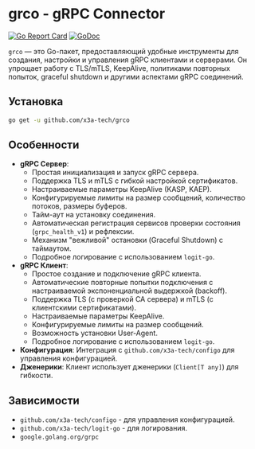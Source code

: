 # grco - gRPC Connector

[![Go Report Card](https://goreportcard.com/badge/github.com/x3a-tech/grco)](https://goreportcard.com/report/github.com/x3a-tech/grco) [![GoDoc](https://godoc.org/github.com/x3a-tech/grco?status.svg)](https://godoc.org/github.com/x3a-tech/grco)

`grco` — это Go-пакет, предоставляющий удобные инструменты для создания, настройки и управления gRPC клиентами и серверами. Он упрощает работу с TLS/mTLS, KeepAlive, политиками повторных попыток, graceful shutdown и другими аспектами gRPC соединений.


## Установка

```bash
go get -u github.com/x3a-tech/grco
```

## Особенности

* **gRPC Сервер**:
    * Простая инициализация и запуск gRPC сервера.
    * Поддержка TLS и mTLS с гибкой настройкой сертификатов.
    * Настраиваемые параметры KeepAlive (KASP, KAEP).
    * Конфигурируемые лимиты на размер сообщений, количество потоков, размеры буферов.
    * Тайм-аут на установку соединения.
    * Автоматическая регистрация сервисов проверки состояния (`grpc_health_v1`) и рефлексии.
    * Механизм "вежливой" остановки (Graceful Shutdown) с таймаутом.
    * Подробное логирование с использованием `logit-go`.
* **gRPC Клиент**:
    * Простое создание и подключение gRPC клиента.
    * Автоматические повторные попытки подключения с настраиваемой экспоненциальной выдержкой (backoff).
    * Поддержка TLS (с проверкой CA сервера) и mTLS (с клиентскими сертификатами).
    * Настраиваемые параметры KeepAlive.
    * Конфигурируемые лимиты на размер сообщений.
    * Возможность установки User-Agent.
    * Подробное логирование с использованием `logit-go`.
* **Конфигурация**: Интеграция с `github.com/x3a-tech/configo` для управления конфигурацией.
* **Дженерики**: Клиент использует дженерики (`Client[T any]`) для гибкости.

## Зависимости

* `github.com/x3a-tech/configo` - для управления конфигурацией.
* `github.com/x3a-tech/logit-go` - для логирования.
* `google.golang.org/grpc`
